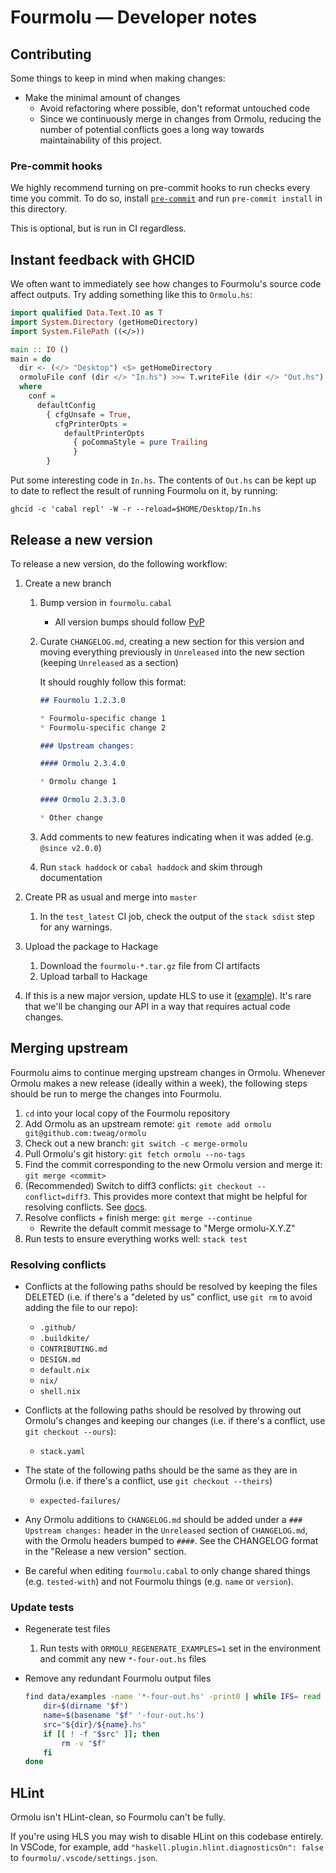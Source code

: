 # Fourmolu — Developer notes

## Contributing

Some things to keep in mind when making changes:

* Make the minimal amount of changes
    * Avoid refactoring where possible, don't reformat untouched code
    * Since we continuously merge in changes from Ormolu, reducing the number of potential conflicts goes a long way towards maintainability of this project.

### Pre-commit hooks

We highly recommend turning on pre-commit hooks to run checks every time you commit. To do so, install [`pre-commit`](https://pre-commit.com/) and run `pre-commit install` in this directory.

This is optional, but is run in CI regardless.

## Instant feedback with GHCID

We often want to immediately see how changes to Fourmolu's source code affect outputs. Try adding something like this to `Ormolu.hs`:

```hs
import qualified Data.Text.IO as T
import System.Directory (getHomeDirectory)
import System.FilePath ((</>))

main :: IO ()
main = do
  dir <- (</> "Desktop") <$> getHomeDirectory
  ormoluFile conf (dir </> "In.hs") >>= T.writeFile (dir </> "Out.hs")
  where
    conf =
      defaultConfig
        { cfgUnsafe = True,
          cfgPrinterOpts =
            defaultPrinterOpts
              { poCommaStyle = pure Trailing
              }
        }
```

Put some interesting code in `In.hs`. The contents of `Out.hs` can be kept up to date to reflect the result of running Fourmolu on it, by running:

```
ghcid -c 'cabal repl' -W -r --reload=$HOME/Desktop/In.hs
```

## Release a new version

To release a new version, do the following workflow:

1. Create a new branch

    1. Bump version in `fourmolu.cabal`
        * All version bumps should follow [PvP](https://pvp.haskell.org/)

    1. Curate `CHANGELOG.md`, creating a new section for this version and moving everything previously in `Unreleased` into the new section (keeping `Unreleased` as a section)

       It should roughly follow this format:

       ```md
       ## Fourmolu 1.2.3.0

       * Fourmolu-specific change 1
       * Fourmolu-specific change 2

       ### Upstream changes:

       #### Ormolu 2.3.4.0

       * Ormolu change 1

       #### Ormolu 2.3.3.0

       * Other change
       ```

    1. Add comments to new features indicating when it was added (e.g. `@since v2.0.0`)

    1. Run `stack haddock` or `cabal haddock` and skim through documentation

1. Create PR as usual and merge into `master`
    1. In the `test_latest` CI job, check the output of the `stack sdist` step for any warnings.

1. Upload the package to Hackage
    1. Download the `fourmolu-*.tar.gz` file from CI artifacts
    1. Upload tarball to Hackage

1. If this is a new major version, update HLS to use it ([example](https://github.com/haskell/haskell-language-server/pull/2254)). It's rare that we'll be changing our API in a way that requires actual code changes.

## Merging upstream

Fourmolu aims to continue merging upstream changes in Ormolu. Whenever Ormolu makes a new release (ideally within a week), the following steps should be run to merge the changes into Fourmolu.

1. `cd` into your local copy of the Fourmolu repository
1. Add Ormolu as an upstream remote: `git remote add ormolu git@github.com:tweag/ormolu`
1. Check out a new branch: `git switch -c merge-ormolu`
1. Pull Ormolu's git history: `git fetch ormolu --no-tags`
1. Find the commit corresponding to the new Ormolu version and merge it: `git merge <commit>`
1. (Recommended) Switch to diff3 conflicts: `git checkout --conflict=diff3`. This provides more context that might be helpful for resolving conflicts. See [docs](https://git-scm.com/book/en/v2/Git-Tools-Advanced-Merging#_checking_out_conflicts).
1. Resolve conflicts + finish merge: `git merge --continue`
    * Rewrite the default commit message to "Merge ormolu-X.Y.Z"
1. Run tests to ensure everything works well: `stack test`

### Resolving conflicts

* Conflicts at the following paths should be resolved by keeping the files DELETED (i.e. if there's a "deleted by us" conflict, use `git rm` to avoid adding the file to our repo):
    * `.github/`
    * `.buildkite/`
    * `CONTRIBUTING.md`
    * `DESIGN.md`
    * `default.nix`
    * `nix/`
    * `shell.nix`

* Conflicts at the following paths should be resolved by throwing out Ormolu's changes and keeping our changes (i.e. if there's a conflict, use `git checkout --ours`):
    * `stack.yaml`

* The state of the following paths should be the same as they are in Ormolu (i.e. if there's a conflict, use `git checkout --theirs`)
    * `expected-failures/`

* Any Ormolu additions to `CHANGELOG.md` should be added under a `### Upstream changes:` header in the `Unreleased` section of `CHANGELOG.md`, with the Ormolu headers bumped to `####`. See the CHANGELOG format in the "Release a new version" section.

* Be careful when editing `fourmolu.cabal` to only change shared things (e.g. `tested-with`) and not Fourmolu things (e.g. `name` or `version`).

### Update tests

* Regenerate test files

    1. Run tests with `ORMOLU_REGENERATE_EXAMPLES=1` set in the environment and commit any new `*-four-out.hs` files

* Remove any redundant Fourmolu output files

    ```bash
    find data/examples -name '*-four-out.hs' -print0 | while IFS= read -r -d '' f; do
        dir=$(dirname "$f")
        name=$(basename "$f" '-four-out.hs')
        src="${dir}/${name}.hs"
        if [[ ! -f "$src" ]]; then
            rm -v "$f"
        fi
    done
    ```

## HLint

Ormolu isn't HLint-clean, so Fourmolu can't be fully.

If you're using HLS you may wish to disable HLint on this codebase entirely. In VSCode, for example, add `"haskell.plugin.hlint.diagnosticsOn": false` to `fourmolu/.vscode/settings.json`.
